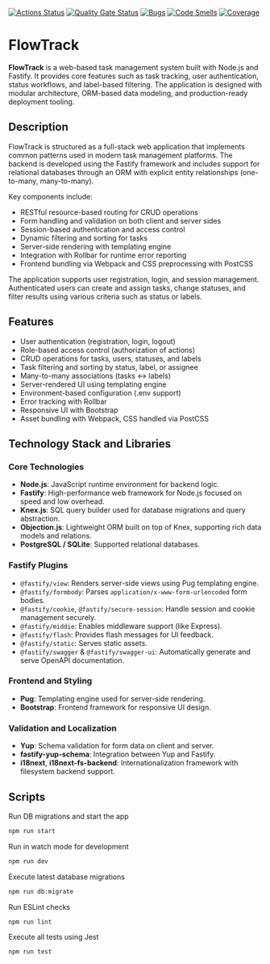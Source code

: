 [![Actions Status](https://github.com/opifexM/backend-project-6/actions/workflows/hexlet-check.yml/badge.svg)](https://github.com/opifexM/backend-project-6/actions)
[![Quality Gate Status](https://sonarcloud.io/api/project_badges/measure?project=opifexM_FlowTrack&metric=alert_status)](https://sonarcloud.io/summary/new_code?id=opifexM_FlowTrack)
[![Bugs](https://sonarcloud.io/api/project_badges/measure?project=opifexM_FlowTrack&metric=bugs)](https://sonarcloud.io/summary/new_code?id=opifexM_FlowTrack)
[![Code Smells](https://sonarcloud.io/api/project_badges/measure?project=opifexM_FlowTrack&metric=code_smells)](https://sonarcloud.io/summary/new_code?id=opifexM_FlowTrack)
[![Coverage](https://sonarcloud.io/api/project_badges/measure?project=opifexM_FlowTrack&metric=coverage)](https://sonarcloud.io/summary/new_code?id=opifexM_FlowTrack)

# FlowTrack

**FlowTrack** is a web-based task management system built with Node.js and Fastify. It provides core features such as task tracking, user authentication, status workflows, and label-based filtering. The application is designed with modular architecture, ORM-based data modeling, and production-ready deployment tooling.

## Description

FlowTrack is structured as a full-stack web application that implements common patterns used in modern task management platforms. The backend is developed using the Fastify framework and includes support for relational databases through an ORM with explicit entity relationships (one-to-many, many-to-many).

Key components include:

- RESTful resource-based routing for CRUD operations
- Form handling and validation on both client and server sides
- Session-based authentication and access control
- Dynamic filtering and sorting for tasks
- Server-side rendering with templating engine
- Integration with Rollbar for runtime error reporting
- Frontend bundling via Webpack and CSS preprocessing with PostCSS

The application supports user registration, login, and session management. Authenticated users can create and assign tasks, change statuses, and filter results using various criteria such as status or labels.

## Features

- User authentication (registration, login, logout)
- Role-based access control (authorization of actions)
- CRUD operations for tasks, users, statuses, and labels
- Task filtering and sorting by status, label, or assignee
- Many-to-many associations (tasks ↔ labels)
- Server-rendered UI using templating engine
- Environment-based configuration (.env support)
- Error tracking with Rollbar
- Responsive UI with Bootstrap
- Asset bundling with Webpack, CSS handled via PostCSS

## Technology Stack and Libraries

### Core Technologies

- **Node.js**: JavaScript runtime environment for backend logic.
- **Fastify**: High-performance web framework for Node.js focused on speed and low overhead.
- **Knex.js**: SQL query builder used for database migrations and query abstraction.
- **Objection.js**: Lightweight ORM built on top of Knex, supporting rich data models and relations.
- **PostgreSQL / SQLite**: Supported relational databases.

### Fastify Plugins

- `@fastify/view`: Renders server-side views using Pug templating engine.
- `@fastify/formbody`: Parses `application/x-www-form-urlencoded` form bodies.
- `@fastify/cookie`, `@fastify/secure-session`: Handle session and cookie management securely.
- `@fastify/middie`: Enables middleware support (like Express).
- `@fastify/flash`: Provides flash messages for UI feedback.
- `@fastify/static`: Serves static assets.
- `@fastify/swagger` & `@fastify/swagger-ui`: Automatically generate and serve OpenAPI documentation.

### Frontend and Styling

- **Pug**: Templating engine used for server-side rendering.
- **Bootstrap**: Frontend framework for responsive UI design.

### Validation and Localization

- **Yup**: Schema validation for form data on client and server.
- **fastify-yup-schema**: Integration between Yup and Fastify.
- **i18next**, **i18next-fs-backend**: Internationalization framework with filesystem backend support.

## Scripts

Run DB migrations and start the app
```bash
npm run start
```

Run in watch mode for development
```bash
npm run dev 
```

Execute latest database migrations
```bash
npm run db:migrate
```

Run ESLint checks
```bash
npm run lint
```

Execute all tests using Jest
```bash
npm run test
```
